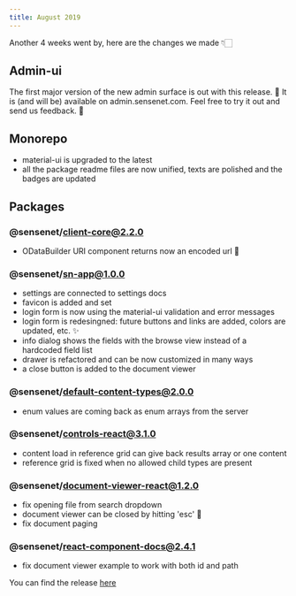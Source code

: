```yaml
---
title: August 2019
---
```


Another 4 weeks went by, here are the changes we made 👇🏻

## Admin-ui

The first major version of the new admin surface is out with this release. 🥳 
It is (and will be) available on admin.sensenet.com. Feel free to try it out and send us feedback. 🙋‍

## Monorepo

- material-ui is upgraded to the latest
- all the package readme files are now unified, texts are polished and the badges are updated

## Packages

### @sensenet/client-core@2.2.0
- ODataBuilder URI component returns now an encoded url 👀

### @sensenet/sn-app@1.0.0
- settings are connected to settings docs
- favicon is added and set
- login form is now using the material-ui validation and error messages
- login form is redesingned: future buttons and links are added, colors are updated, etc. ✨
- info dialog shows the fields with the browse view instead of a hardcoded field list
- drawer is refactored and can be now customized in many ways
- a close button is added to the document viewer

### @sensenet/default-content-types@2.0.0
- enum values are coming back as enum arrays from the server

### @sensenet/controls-react@3.1.0
- content load in reference grid can give back results array or one content
- reference grid is fixed when no allowed child types are present

### @sensenet/document-viewer-react@1.2.0
- fix opening file from search dropdown
- document viewer can be closed by hitting 'esc' 💆‍
- fix document paging

### @sensenet/react-component-docs@2.4.1
- fix document viewer example to work with both id and path
 
You can find the release [here](https://github.com/SenseNet/sn-client/releases/tag/2019.8.0)
